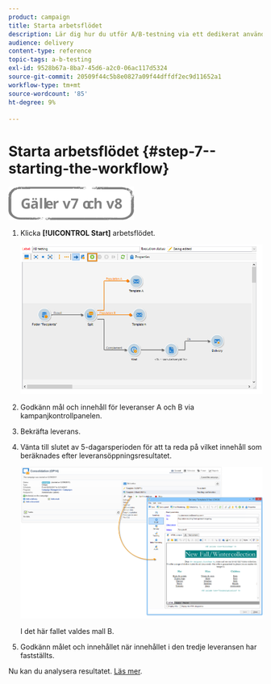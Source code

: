 ```yaml
---
product: campaign
title: Starta arbetsflödet
description: Lär dig hur du utför A/B-testning via ett dedikerat användningsfall.
audience: delivery
content-type: reference
topic-tags: a-b-testing
exl-id: 9528b67a-8ba7-45d6-a2c0-06ac117d5324
source-git-commit: 20509f44c5b8e0827a09f44dffdf2ec9d11652a1
workflow-type: tm+mt
source-wordcount: '85'
ht-degree: 9%

---
```


# Starta arbetsflödet {#step-7--starting-the-workflow}

![](../../assets/common.svg)

1. Klicka **[!UICONTROL Start]** arbetsflödet.

   ![](assets/use_case_abtesting_startwkfl_001.png)

1. Godkänn mål och innehåll för leveranser A och B via kampanjkontrollpanelen.
1. Bekräfta leverans.
1. Vänta till slutet av 5-dagarsperioden för att ta reda på vilket innehåll som beräknades efter leveransöppningsresultatet.

   ![](assets/use_case_abtesting_startwkfl_002.png)

   I det här fallet valdes mall B.

1. Godkänn målet och innehållet när innehållet i den tredje leveransen har fastställts.

Nu kan du analysera resultatet. [Läs mer](a-b-testing-uc-analyzing.md).
